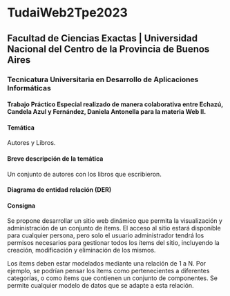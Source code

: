 <h1>TudaiWeb2Tpe2023</h1>

<h2>Facultad de Ciencias Exactas | Universidad Nacional del Centro de la Provincia de Buenos Aires</h2>

<h3>Tecnicatura Universitaria en Desarrollo de Aplicaciones Informáticas</h3>

<h4>Trabajo Práctico Especial realizado de manera colaborativa entre Echazú, Candela Azul y Fernández, Daniela Antonella para la materia Web II.</h4>

<h4>Temática</h4>
<p>Autores y Libros.</p>

<h4>Breve descripción de la temática</h4>
<p>Un conjunto de autores con los libros que escribieron.</p>

<h4>Diagrama de entidad relación (DER)</h4>

<h4>Consigna</h4>
<p>Se propone desarrollar un sitio web dinámico que permita la visualización y administración de un conjunto de ítems. El acceso al sitio estará disponible para cualquier persona, pero solo el usuario administrador tendrá los permisos necesarios para gestionar todos los ítems del sitio, incluyendo la creación, modificación y eliminación de los mismos.</p>

<p>Los ítems deben estar modelados mediante una relación de 1 a N. Por ejemplo, se podrían pensar los ítems como pertenecientes a diferentes categorías, o como ítems que contienen un conjunto de componentes. Se permite cualquier modelo de datos que se adapte a esta relación.</p>
